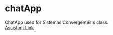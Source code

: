 # chatApp
ChatApp used for Sistemas Convergentes's class.
<br>
<a href="https://medium.com/@noufel.gouirhate/build-a-simple-chat-app-with-node-js-and-socket-io-ea716c093088"> Assistant Link </a>
